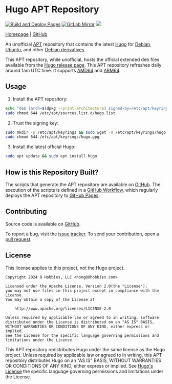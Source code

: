 <!-- insert
---
title: "Hugo APT Repository"
type: "_default"
layout: "single"
---
end_insert -->
<!-- Powered by https://cj.rs/riss -->
<!-- remove -->
# Hugo APT Repository
<!-- end_remove -->

[![Build and Deploy Pages](https://github.com/8hobbies/hugo-apt/actions/workflows/pages.yml/badge.svg)](https://github.com/8hobbies/hugo-apt/actions/workflows/pages.yml)
[![GitLab Mirror](https://img.shields.io/badge/GitLab-mirror-blue?logo=gitlab)](https://gitlab.com/8hobbies/hugo-apt)
[![](https://img.shields.io/badge/powered%20by-riss-lightgrey)](https://cj.rs/riss)

[Homepage](https://hugo-apt.8hob.io) | [GitHub](https://github.com/8hobbies/hugo-apt)

An unofficial [APT][] repository that contains the latest [Hugo][] for [Debian][], [Ubuntu][], and
other [Debian derivatives][].

This APT repository, while unofficial, hosts the official extended deb files available from the
[Hugo release page][]. This APT repository refreshes daily around 1am UTC time. It supports [AMD64][]
and [ARM64][].

## Usage

1. Install the APT repository:

```bash
echo "deb [arch=$(dpkg --print-architecture) signed-by=/etc/apt/keyrings/hugo.gpg] https://hugo-apt.8hob.io latest main" | sudo tee /etc/apt/sources.list.d/hugo.list
sudo chmod 644 /etc/apt/sources.list.d/hugo.list
```

2. Trust the signing key:

```bash
sudo mkdir -p /etc/apt/keyrings && sudo wget -O /etc/apt/keyrings/hugo.gpg https://hugo-apt.8hob.io/signing-key
sudo chmod 644 /etc/apt/keyrings/hugo.gpg
```

3. Install the latest official Hugo:

```bash
sudo apt update && sudo apt install hugo
```

## How is this Repository Built?

The scripts that generate the APT repository are available on [GitHub][]. The execution of the
scripts is defined in a [GitHub Workflow][], which regularly deploys the APT repository to [GitHub
Pages][].

## Contributing

Source code is available on [GitHub][].

To report a bug, visit the [issue tracker][]. To send your contribution, open a [pull request][].

## License

This license applies to this project, not the Hugo project.

```
Copyright 2024 8 Hobbies, LLC <hong@8hobbies.com>

Licensed under the Apache License, Version 2.0(the "License");
you may not use files in this project except in compliance with the License.
You may obtain a copy of the License at

    http://www.apache.org/licenses/LICENSE-2.0

Unless required by applicable law or agreed to in writing, software
distributed under the License is distributed on an "AS IS" BASIS,
WITHOUT WARRANTIES OR CONDITIONS OF ANY KIND, either express or implied.
See the License for the specific language governing permissions and
limitations under the License.
```

This APT repository redistributes Hugo under the same license as the Hugo project. Unless required
by applicable law or agreed to in writing, this APT repository distributes Hugo on an "AS IS" BASIS,
WITHOUT WARRANTIES OR CONDITIONS OF ANY KIND, either express or implied. See [Hugo's License][] the
specific language governing permissions and limitations under the License.

[AMD64]: https://en.wikipedia.org/wiki/X86-64
[APT]: https://wiki.debian.org/Apt
[ARM64]: https://en.wikipedia.org/wiki/AArch64
[Debian derivatives]: https://www.debian.org/derivatives/
[Debian]: https://www.debian.org/
[GitHub Pages]: https://pages.github.com/
[GitHub Workflow]: https://github.com/8hobbies/hugo-apt/blob/master/.github/workflows/pages.yml
[GitHub]: https://github.com/8hobbies/hugo-apt
[Hugo release page]: https://github.com/gohugoio/hugo/releases
[Hugo's License]: https://github.com/gohugoio/hugo/blob/master/LICENSE
[Hugo]: https://gohugo.io
[Ubuntu]: https://ubuntu.com/
[issue tracker]: https://github.com/8hobbies/hugo-apt/issues
[pull request]: https://github.com/8hobbies/hugo-apt/pulls
